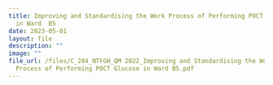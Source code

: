 ```yaml
---
title: Improving and Standardising the Work Process of Performing POCT Glucose
  in Ward  B5
date: 2023-05-01
layout: file
description: ""
image: ""
file_url: /files/C_284_NTFGH_QM 2022_Improving and Standardising the Work
  Process of Performing POCT Glucose in Ward B5.pdf
---
```

